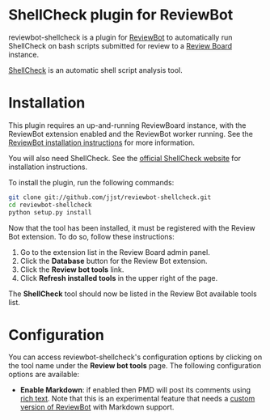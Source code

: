 ShellCheck plugin for ReviewBot
========================

reviewbot-shellcheck is a plugin for [ReviewBot](https://github.com/reviewboard/ReviewBot) to automatically run
ShellCheck on bash scripts submitted for review to a [Review Board](https://www.reviewboard.org/) instance.

[ShellCheck](http://www.shellcheck.net/) is an automatic shell script analysis tool.

Installation
============

This plugin requires an up-and-running ReviewBoard instance, with the ReviewBot extension enabled and the ReviewBot
worker running. See the [ReviewBot installation instructions](https://github.com/reviewboard/ReviewBot#installation)
for more information.

You will also need ShellCheck. See the [official ShellCheck website](http://www.shellcheck.net/about.html) for
installation instructions.

To install the plugin, run the following commands:

```bash
git clone git://github.com/jjst/reviewbot-shellcheck.git
cd reviewbot-shellcheck
python setup.py install
```

Now that the tool has been installed, it must be registered with the Review Bot extension. To do so, follow these
instructions:

1.  Go to the extension list in the Review Board admin panel.
2.  Click the **Database** button for the Review Bot extension.
3.  Click the **Review bot tools** link.
4.  Click **Refresh installed tools** in the upper right of the page.

The **ShellCheck** tool should now be listed in the Review Bot available tools list.

Configuration
=============

You can access reviewbot-shellcheck's configuration options by clicking on the tool name under the **Review bot tools**
page. The following configuration options are available:

* **Enable Markdown**: if enabled then PMD will post its comments using [rich
  text](https://www.reviewboard.org/docs/manual/2.0/users/markdown/). Note that this is an experimental feature that
  needs a [custom version of ReviewBot](https://github.com/jjst/ReviewBot/tree/markdown-support) with Markdown support.
